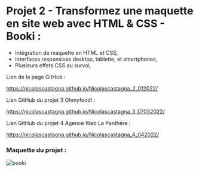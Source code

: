 # Projet 2 - Transformez une maquette en site web avec HTML & CSS - Booki :

- Intégration de maquette en HTML et CSS, 
- Interfaces responsives desktop, tablette, et smartphones,
- Plusieurs effets CSS au survol, 

Lien de la page GitHub : 

https://nicolascastagna.github.io/Nicolascastagna_2_012022/

Lien GitHub du projet 3 Ohmyfood! :

https://nicolascastagna.github.io/Nicolascastagna_3_07032022/

Lien GitHub du projet 4 Agence Web La Panthère :

https://nicolascastagna.github.io/Nicolascastagna_4_042022/


### Maquette du projet :

![booki](https://user-images.githubusercontent.com/100592012/164773091-f1d1fe1d-7777-44ec-9af6-04b74e63caf6.png)
